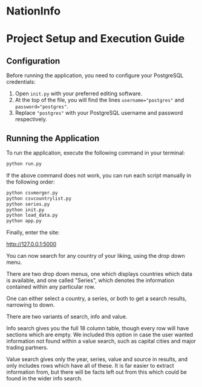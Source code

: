 # NationInfo
# Project Setup and Execution Guide

## Configuration
Before running the application, you need to configure your PostgreSQL credentials:
1. Open `init.py` with your preferred editing software.
2. At the top of the file, you will find the lines `username="postgres"` and `password="postgres"`.
3. Replace `"postgres"` with your PostgreSQL username and password respectively.

## Running the Application
To run the application, execute the following command in your terminal:

```bash
python run.py
```

If the above command does not work, you can run each script manually in the following order:
```bash
python csvmerger.py
python csvcountrylist.py
python series.py
python init.py
python load_data.py
python app.py
```
Finally, enter the site:

http://127.0.0.1:5000

You can now search for any country of your liking, using the drop down menu.

There are two drop down menus, one which displays countries which data is available, and one called "Series", which denotes the information contained within any particular row.

One can either select a country, a series, or both to get a search results, narrowing to down.

There are two variants of search, info and value.

Info search gives you the full 18 column table, though every row will have sections which are empty. We included this option in case the user wanted information not found within a value search, such as capital cities and major trading partners.

Value search gives only the year, series, value and source in results, and only includes rows which have all of these. It is far easier to extract information from, but there will be facts left out from this which could be found in the wider info search.
